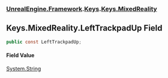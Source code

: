 ### [UnrealEngine.Framework](./UnrealEngine-Framework.md 'UnrealEngine.Framework').[Keys](./UnrealEngine-Framework-Keys.md 'UnrealEngine.Framework.Keys').[Keys.MixedReality](./UnrealEngine-Framework-Keys-MixedReality.md 'UnrealEngine.Framework.Keys.MixedReality')
## Keys.MixedReality.LeftTrackpadUp Field
  
```csharp
public const LeftTrackpadUp;
```
#### Field Value
[System.String](https://docs.microsoft.com/en-us/dotnet/api/System.String 'System.String')  
